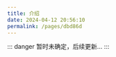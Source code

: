 ```yaml
---
title: 介绍
date: 2024-04-12 20:56:10
permalink: /pages/dbd86d
---
```


::: danger
暂时未确定，后续更新...
:::
